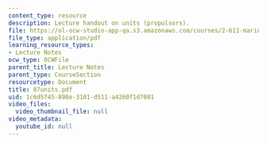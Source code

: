 ```yaml
---
content_type: resource
description: Lecture handout on units (propulsors).
file: https://ol-ocw-studio-app-qa.s3.amazonaws.com/courses/2-611-marine-power-and-propulsion-fall-2006/1c6d5745898e3101d511a4260f1d7081_07units.pdf
file_type: application/pdf
learning_resource_types:
- Lecture Notes
ocw_type: OCWFile
parent_title: Lecture Notes
parent_type: CourseSection
resourcetype: Document
title: 07units.pdf
uid: 1c6d5745-898e-3101-d511-a4260f1d7081
video_files:
  video_thumbnail_file: null
video_metadata:
  youtube_id: null
---
```

